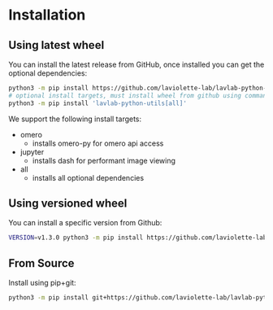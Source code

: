 # Installation

## Using latest wheel

You can install the latest release from GitHub, once installed you can get the optional dependencies:

```sh
python3 -m pip install https://github.com/laviolette-lab/lavlab-python-utils/releases/latest/download/lavlab_python_utils-latest-py3-none-any.whl
# optional install targets, must install wheel from github using command above first!
python3 -m pip install 'lavlab-python-utils[all]'
```
We support the following install targets:
* omero
  * installs omero-py for omero api access
* jupyter
  * installs dash for performant image viewing
* all
  * installs all optional dependencies

## Using versioned wheel

You can install a specific version from Github:

```sh
VERSION=v1.3.0 python3 -m pip install https://github.com/laviolette-lab/lavlab-python-utils/releases/$VERSION/download/lavlab_python_utils-$VERSION-py3-none-any.whl
```

## From Source

Install using pip+git:

```sh
python3 -m pip install git+https://github.com/laviolette-lab/lavlab-python-utils.git
```
